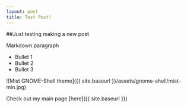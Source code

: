 ```yaml
---
layout: post
title: Test Post!
---
```


##Just testing making a new post

Markdown paragraph

* Bullet 1
* Bullet 2
* Bullet 3

![Mist GNOME-Shell theme]({{ site.baseurl }}/assets/gnome-shell/mist-min.jpg)

Check out my main page [here]({{ site.baseurl }})
